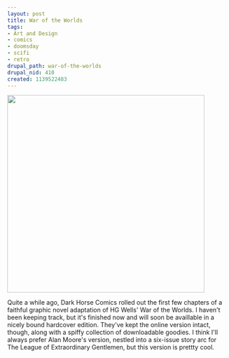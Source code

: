```yaml
--- 
layout: post
title: War of the Worlds
tags: 
- Art and Design
- comics
- doomsday
- scifi
- retro
drupal_path: war-of-the-worlds
drupal_nid: 410
created: 1139522483
---
```

<img src="http://images.darkhorse.com/common/salestools/previews/wotw1/wotw1p45.jpg" width="450px" />



Quite a while ago, Dark Horse Comics rolled out the first few chapters of a faithful graphic novel adaptation of HG Wells' War of the Worlds. I haven't been keeping track, but it's finished now and will soon be availlable in a nicely bound hardcover edition. They've kept the online version intact, though, along with a spiffy collection of downloadable goodies. I think I'll always prefer Alan Moore's version, nestled into a six-issue story arc for The League of Extraordinary Gentlemen, but this version is prettty cool.
